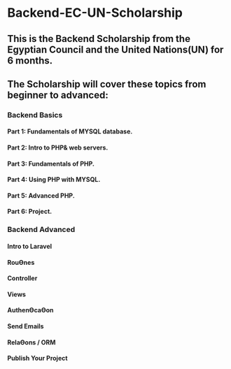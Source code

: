 # Backend-EC-UN-Scholarship

## This is the Backend Scholarship from the Egyptian Council and the United Nations(UN) for 6 months.

## The Scholarship will cover these topics from beginner to advanced:

###  Backend Basics
#### Part 1: Fundamentals of MYSQL database.

#### Part 2: Intro to PHP& web servers.

#### Part 3: Fundamentals of PHP.

#### Part 4: Using PHP with MYSQL.

#### Part 5: Advanced PHP.

#### Part 6: Project.

### Backend Advanced

#### Intro to Laravel
#### RouƟnes

#### Controller

#### Views

#### AuthenƟcaƟon

#### Send Emails

#### RelaƟons / ORM

#### Publish Your Project
